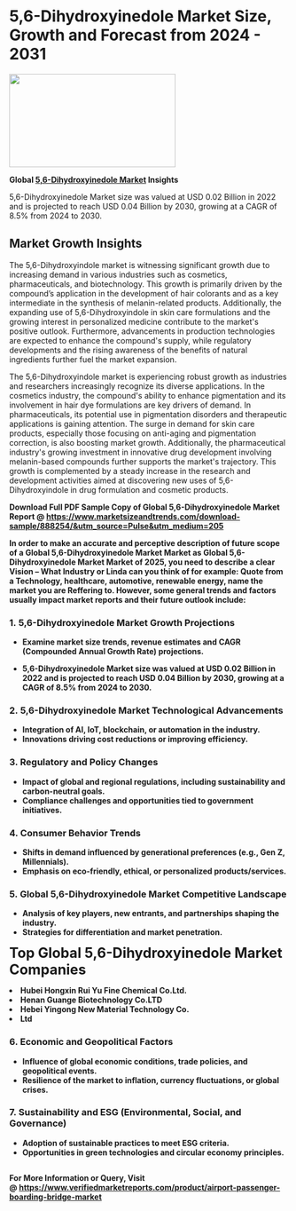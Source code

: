 <H1>5,6-Dihydroxyinedole Market Size, Growth and Forecast from 2024 - 2031</H1><img class="aligncenter size-medium wp-image-584254" src="https://thirdeyenews.in/wp-content/uploads/2024/09/Global-Market-Research-300x168.jpeg" alt="" width="300" height="168" /><p><strong>Global&nbsp;<a href="https://www.marketsizeandtrends.com/download-sample/888254/&amp;utm_source=Pulse&amp;utm_medium=205">5,6-Dihydroxyinedole Market</a> Insights</strong></p><p>5,6-Dihydroxyinedole Market size was valued at USD 0.02 Billion in 2022 and is projected to reach USD 0.04 Billion by 2030, growing at a CAGR of 8.5% from 2024 to 2030.</p><p><h2>Market Growth Insights</h2> <p>The 5,6-Dihydroxyindole market is witnessing significant growth due to increasing demand in various industries such as cosmetics, pharmaceuticals, and biotechnology. This growth is primarily driven by the compound’s application in the development of hair colorants and as a key intermediate in the synthesis of melanin-related products. Additionally, the expanding use of 5,6-Dihydroxyindole in skin care formulations and the growing interest in personalized medicine contribute to the market's positive outlook. Furthermore, advancements in production technologies are expected to enhance the compound's supply, while regulatory developments and the rising awareness of the benefits of natural ingredients further fuel the market expansion.</p> <p><strong></strong></p> <p>The 5,6-Dihydroxyindole market is experiencing robust growth as industries and researchers increasingly recognize its diverse applications. In the cosmetics industry, the compound's ability to enhance pigmentation and its involvement in hair dye formulations are key drivers of demand. In pharmaceuticals, its potential use in pigmentation disorders and therapeutic applications is gaining attention. The surge in demand for skin care products, especially those focusing on anti-aging and pigmentation correction, is also boosting market growth. Additionally, the pharmaceutical industry's growing investment in innovative drug development involving melanin-based compounds further supports the market's trajectory. This growth is complemented by a steady increase in the research and development activities aimed at discovering new uses of 5,6-Dihydroxyindole in drug formulation and cosmetic products.</p> <p><strong></p><p><span class=""><strong>Download Full PDF Sample Copy of Global 5,6-Dihydroxyinedole Market Report</strong> @ <a href="https://www.marketsizeandtrends.com/download-sample/888254/&amp;utm_source=Pulse&amp;utm_medium=205" target="_blank">https://www.marketsizeandtrends.com/download-sample/888254/&amp;utm_source=Pulse&amp;utm_medium=205</a></span></p><p>In order to make an accurate and perceptive description of future scope of a Global&nbsp;5,6-Dihydroxyinedole Market Market as Global&nbsp;5,6-Dihydroxyinedole Market Market of 2025, you need to describe a clear Vision &ndash; What Industry or Linda can you think of for example: Quote from a Technology, healthcare, automotive, renewable energy, name the market you are Reffering to. However, some general trends and factors usually impact market reports and their future outlook include:</p><h3>1.&nbsp;<strong>5,6-Dihydroxyinedole Market Growth Projections</strong></h3><ul><li>Examine market size trends, revenue estimates and CAGR (Compounded Annual Growth Rate) projections.</li><li><p>5,6-Dihydroxyinedole Market size was valued at USD 0.02 Billion in 2022 and is projected to reach USD 0.04 Billion by 2030, growing at a CAGR of 8.5% from 2024 to 2030.</p></li></ul><h3>2.&nbsp;<strong>5,6-Dihydroxyinedole Market Technological Advancements</strong></h3><ul><li>Integration of AI, IoT, blockchain, or automation in the industry.</li><li>Innovations driving cost reductions or improving efficiency.</li></ul><h3>3.&nbsp;<strong>Regulatory and Policy Changes</strong></h3><ul><li>Impact of global and regional regulations, including sustainability and carbon-neutral goals.</li><li>Compliance challenges and opportunities tied to government initiatives.</li></ul><h3>4.&nbsp;<strong>Consumer Behavior Trends</strong></h3><ul><li>Shifts in demand influenced by generational preferences (e.g., Gen Z, Millennials).</li><li>Emphasis on eco-friendly, ethical, or personalized products/services.</li></ul><h3>5.&nbsp;<strong>Global 5,6-Dihydroxyinedole Market Competitive Landscape</strong></h3><ul><li>Analysis of key players, new entrants, and partnerships shaping the industry.</li><li>Strategies for differentiation and market penetration.</li></ul><p data-pm-slice="1 1 []"><span style="color: inherit; font-family: inherit; font-size: 25px;">Top Global 5,6-Dihydroxyinedole Market Companies</span></p><div class="" data-test-id=""><p><li>Hubei Hongxin Rui Yu Fine Chemical Co.Ltd.</li><li> Henan Guange Biotechnology Co.LTD</li><li> Hebei Yingong New Material Technology Co.</li><li> Ltd</li></p></div><h3>6.&nbsp;<strong>Economic and Geopolitical Factors</strong></h3><ul><li>Influence of global economic conditions, trade policies, and geopolitical events.</li><li>Resilience of the market to inflation, currency fluctuations, or global crises.</li></ul><h3>7.&nbsp;<strong>Sustainability and ESG (Environmental, Social, and Governance)</strong></h3><ul><li>Adoption of sustainable practices to meet ESG criteria.</li><li>Opportunities in green technologies and circular economy principles.</li></ul><h2><strong style="font-size: 14px;">For More Information or Query, Visit @&nbsp;</strong><a style="background-color: #ffffff; font-size: 14px;" href="https://www.marketsizeandtrends.com/report/56-dihydroxyinedole-market/" target="_blank">https://www.verifiedmarketreports.com/product/airport-passenger-boarding-bridge-market</a></h2>
